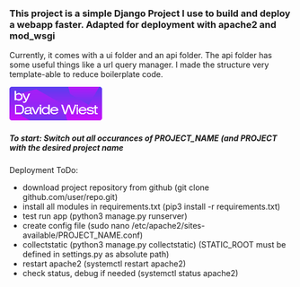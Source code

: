 ### This project is a simple Django Project I use to build and deploy a webapp faster. Adapted for deployment with apache2 and mod_wsgi
Currently, it comes with a ui folder and an api folder. The api folder has some useful things like a url query manager.
I made the structure very template-able to reduce boilerplate code.

![By Davide Wiest](https://github.com/DavideWiest/DavideWiest/blob/main/davidewiest-badge-sm.png?raw=true)


##### To start: Switch out all occurances of **PROJECT_NAME** (and PROJECT with the desired project name


Deployment ToDo:
- download project repository from github (git clone github.com/user/repo.git)
- install all modules in requirements.txt (pip3 install -r requirements.txt)
- test run app (python3 manage.py runserver)
- create config file (sudo nano /etc/apache2/sites-available/PROJECT_NAME.conf)
- collectstatic (python3 manage.py collectstatic) (STATIC_ROOT must be defined in settings.py as absolute path)
- restart apache2 (systemctl restart apache2)
- check status, debug if needed (systemctl status apache2)

